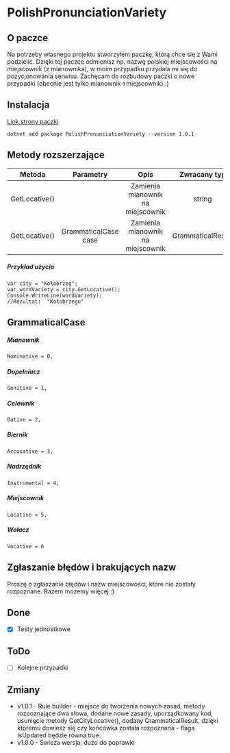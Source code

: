 # PolishPronunciationVariety

## O paczce

Na potrzeby własnego projektu stworzyłem paczkę, którą chce się z Wami podzielić. Dzięki tej paczce odmienisz np. nazwę polskiej miejscowości na miejscownik (z mianownika), w moim przypadku przydała mi się do pozycjonowania serwisu.
Zachęcam do rozbudowy paczki o nowe przypadki (obecnie jest tylko mianownik->miejscownik) :)

## Instalacja

[Link strony paczki ](https://www.nuget.org/packages/PolishPronunciationVariety/)

```
dotnet add package PolishPronunciationVariety --version 1.0.1
```


## Metody rozszerzające
| Metoda        | Parametry           | Opis                                      |Zwracany typ       |
|:-------------:|:-------------------:|:-----------------------------------------:|:-----------------:|
|GetLocative()  |                     |Zamienia mianownik na miejscownik          |   string          |
|GetLocative()  |GrammaticalCase case |Zamienia mianownik na miejscownik          |GrammaticalResult  |


##### Przykład użycia
```
var city = "Kołobrzeg";
var wordVariety = city.GetLocative();
Console.WriteLine(wordVariety);
//Rezultat:  "Kołobrzegu"
```

## GrammaticalCase
##### Mianownik
```
Nominative = 0,
```
##### Dopełniacz
```
Genitive = 1,
```
##### Celownik
```
Dative = 2,
```
##### Biernik
```
Accusative = 3,
```
##### Nadrzędnik
```
Instrumental = 4,
```
##### Miejscownik
```
Locative = 5,
```
##### Wołacz
```
Vocative = 6
```

## Zgłaszanie błędów i brakujących nazw

Proszę o zgłaszanie błędów i nazw miejscowości, które nie zostały rozpoznane.
Razem możemy więcej :)

## Done

- [x] Testy jednostkowe

## ToDo

- [ ] Kolejne przypadki

## Zmiany

- v1.0.1 - Rule builder - miejsce do tworzenia nowych zasad, metody rozpoznające dwa słowa, dodane nowe zasady, uporządkowany kod, usunięcie metody GetCityLocative(), dodany GrammaticalResult, dzięki któremu dowiesz się czy końcówka została rozpoznana - flaga IsUpdated będzie równa true.
- v1.0.0 - Świeża wersja, dużo do poprawki
